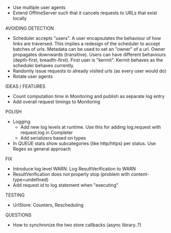 - Use multiple user agents
- Extend OfflineServer such that it cancels requests to URLs that exist locally


AVOIDING DETECTION
+ Scheduler accepts "users". A user encapsulates the behaviour of how links are traversed.
This implies a redesign of the scheduler to accept batches of urls. Metadata can be used to set an "owner"
of a url. Owner propagates downwards (transitive). Users can have different behaviours (depth-first, breadth-first).
First user is "kermit". Kermit behaves as the scheduler behaves currently.
+ Randomly issue requests to already visited urls (as every user would do)
+ Rotate user agents


IDEAS / FEATURES
 + Count computation time in Monitoring and publish as separate log entry
 + Add overall request timings to Monitoring
  
  
POLISH
 + Logging
   + Add new log levels at runtime. Use this for adding log.request with request.log in Completer
   + Add serializers based on types 
 + In QUEUE stats show subcategories (like http/https) per status. Use Regex as general approach
 
 
FIX
  + Introduce log level WARN. Log ResultVerification to WARN
  + ResultVerification does not properly stop (problem with content-type=undefined)
  + Add request id to log statement when "executing"
  
TESTING
 + UrlStore: Counters, Rescheduling
 
QUESTIONS
 + How to synchronize the two store callbacks (async library..?)
     
